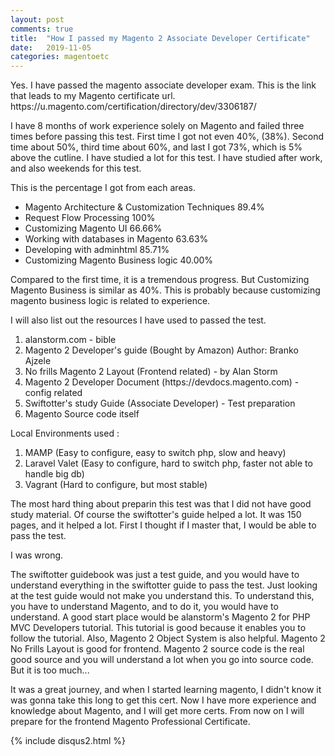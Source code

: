 ```yaml
---
layout: post
comments: true
title:  "How I passed my Magento 2 Associate Developer Certificate"
date:   2019-11-05
categories: magentoetc
---
```


<p>
Yes. I have passed the magento associate developer exam.
This is the link that leads to my Magento certificate url.
https://u.magento.com/certification/directory/dev/3306187/
</p>

<p>
I have 8 months of work experience solely on Magento and failed three times before passing this test.
First time I got not even 40%, (38%). Second time about 50%, third time about 60%, and last I got 73%, 
which is 5% above the cutline.
I have studied a lot for this test.
I have studied after work, and also weekends for this test.
</p>

This is the percentage I got from each areas.

<ul>
    <li>Magento Architecture & Customization Techniques 89.4%</li>
    <li>Request Flow Processing 100%</li>
    <li>Customizing Magento UI 66.66%</li>
    <li>Working with databases in Magento 63.63%</li>
    <li>Developing with adminhtml 85.71%</li>
    <li>Customizing Magento Business logic 40.00%</li>
</ul>


<p>
Compared to the first time, it is a tremendous progress. 
But Customizing Magento Business is similar as 40%. 
This is probably because customizing magento business logic is related to experience.
</p>

I will also list out the resources I have used to passed the test.

<ol>
    <li>alanstorm.com - bible</li>
    <li>Magento 2 Developer's guide (Bought by Amazon) Author: Branko Ajzele</li>
    <li>No frills Magento 2 Layout (Frontend related) - by Alan Storm</li>
    <li>Magento 2 Developer Document (https://devdocs.magento.com) - config related</li>
    <li>Swiftotter's study Guide (Associate Developer) - Test preparation</li>
    <li>Magento Source code itself</li>
</ol>

Local Environments used :

<ol>
    <li>MAMP (Easy to configure, easy to switch php, slow and heavy)</li>
    <li>Laravel Valet (Easy to configure, hard to switch php, faster not able to handle big db)</li>
    <li>Vagrant (Hard to configure, but most stable)</li>
</ol>

<p>
The most hard thing about preparin this test was that I did not have good study material.
Of course the swiftotter's guide helped a lot. 
It was 150 pages, and it helped a lot.
First I thought if I master that, I would be able to pass the test. 
</p>
<p>
I was wrong.
</p>
<p>
The swiftotter guidebook was just a test guide, and you would have to understand everything in the swiftotter guide 
to pass the test. Just looking at the test guide would not make you understand this.
To understand this, you have to understand Magento, and to do it, you would have to understand.
A good start place would be alanstorm's Magento 2 for PHP MVC Developers tutorial.
This tutorial is good because it enables you to follow the tutorial.
Also, Magento 2 Object System is also helpful.
Magento 2 No Frills Layout is good for frontend.
Magento 2 source code is the real good source and you will understand a lot when you go into source code.
But it is too much... 
</p>

<p>
It was a great journey, and when I started learning magento, I didn't know it was gonna take this long to get this cert.
Now I have more experience and knowledge about Magento, and I will get more certs.
From now on I will prepare for the frontend Magento Professional Certificate. 
</p>

{% include disqus2.html %}
